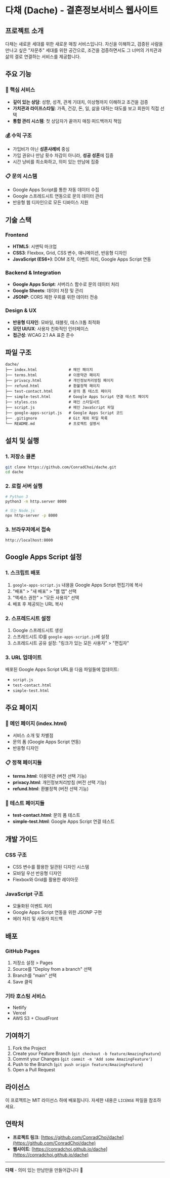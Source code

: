 # 다채 (Dache) - 결혼정보서비스 웹사이트

## 프로젝트 소개

다채는 새로운 세대를 위한 새로운 매칭 서비스입니다. 자신을 이해하고, 검증된 사람을 만나고 싶은 "자문추" 세대를 위한 공간으로, 조건을 검증하면서도 그 너머의 가치관과 삶의 결로 연결하는 서비스를 제공합니다.

## 주요 기능

### 🎯 핵심 서비스
- **깊이 있는 상담**: 성향, 성격, 관계 기대치, 이상형까지 이해하고 조건을 검증
- **가치관과 라이프스타일**: 가족, 건강, 돈, 일, 삶을 대하는 태도를 보고 회원이 직접 선택
- **통합 관리 시스템**: 첫 상담자가 끝까지 매칭·피드백까지 책임

### 💰 수익 구조
- 가입비가 아닌 **성혼사례비** 중심
- 가입 권유나 만남 횟수 차감이 아니라, **성공 성혼**에 집중
- 시간 낭비를 최소화하고, 의미 있는 만남에 집중

### 📋 문의 시스템
- Google Apps Script를 통한 자동 데이터 수집
- Google 스프레드시트 연동으로 문의 데이터 관리
- 반응형 웹 디자인으로 모든 디바이스 지원

## 기술 스택

### Frontend
- **HTML5**: 시맨틱 마크업
- **CSS3**: Flexbox, Grid, CSS 변수, 애니메이션, 반응형 디자인
- **JavaScript (ES6+)**: DOM 조작, 이벤트 처리, Google Apps Script 연동

### Backend & Integration
- **Google Apps Script**: 서버리스 함수로 문의 데이터 처리
- **Google Sheets**: 데이터 저장 및 관리
- **JSONP**: CORS 제한 우회를 위한 데이터 전송

### Design & UX
- **반응형 디자인**: 모바일, 태블릿, 데스크톱 최적화
- **모던 UI/UX**: 사용자 친화적인 인터페이스
- **접근성**: WCAG 2.1 AA 표준 준수

## 파일 구조

```
dache/
├── index.html              # 메인 페이지
├── terms.html              # 이용약관 페이지
├── privacy.html            # 개인정보처리방침 페이지
├── refund.html             # 환불정책 페이지
├── test-contact.html       # 문의 폼 테스트 페이지
├── simple-test.html        # Google Apps Script 연결 테스트 페이지
├── styles.css              # 메인 스타일시트
├── script.js               # 메인 JavaScript 파일
├── google-apps-script.js   # Google Apps Script 코드
├── .gitignore              # Git 제외 파일 목록
└── README.md               # 프로젝트 설명서
```

## 설치 및 실행

### 1. 저장소 클론
```bash
git clone https://github.com/ConradChoi/dache.git
cd dache
```

### 2. 로컬 서버 실행
```bash
# Python 3
python3 -m http.server 8000

# 또는 Node.js
npx http-server -p 8000
```

### 3. 브라우저에서 접속
```
http://localhost:8000
```

## Google Apps Script 설정

### 1. 스크립트 배포
1. `google-apps-script.js` 내용을 Google Apps Script 편집기에 복사
2. "배포" > "새 배포" > "웹 앱" 선택
3. "액세스 권한" > "모든 사용자" 선택
4. 배포 후 제공되는 URL 복사

### 2. 스프레드시트 설정
1. Google 스프레드시트 생성
2. 스프레드시트 ID를 `google-apps-script.js`에 설정
3. 스프레드시트 공유 설정: "링크가 있는 모든 사용자" > "편집자"

### 3. URL 업데이트
배포된 Google Apps Script URL을 다음 파일들에 업데이트:
- `script.js`
- `test-contact.html`
- `simple-test.html`

## 주요 페이지

### 📱 메인 페이지 (index.html)
- 서비스 소개 및 차별점
- 문의 폼 (Google Apps Script 연동)
- 반응형 디자인

### 📋 정책 페이지들
- **terms.html**: 이용약관 (버전 선택 기능)
- **privacy.html**: 개인정보처리방침 (버전 선택 기능)
- **refund.html**: 환불정책 (버전 선택 기능)

### 🧪 테스트 페이지들
- **test-contact.html**: 문의 폼 테스트
- **simple-test.html**: Google Apps Script 연결 테스트

## 개발 가이드

### CSS 구조
- CSS 변수를 활용한 일관된 디자인 시스템
- 모바일 우선 반응형 디자인
- Flexbox와 Grid를 활용한 레이아웃

### JavaScript 구조
- 모듈화된 이벤트 처리
- Google Apps Script 연동을 위한 JSONP 구현
- 에러 처리 및 사용자 피드백

## 배포

### GitHub Pages
1. 저장소 설정 > Pages
2. Source를 "Deploy from a branch" 선택
3. Branch를 "main" 선택
4. Save 클릭

### 기타 호스팅 서비스
- Netlify
- Vercel
- AWS S3 + CloudFront

## 기여하기

1. Fork the Project
2. Create your Feature Branch (`git checkout -b feature/AmazingFeature`)
3. Commit your Changes (`git commit -m 'Add some AmazingFeature'`)
4. Push to the Branch (`git push origin feature/AmazingFeature`)
5. Open a Pull Request

## 라이선스

이 프로젝트는 MIT 라이선스 하에 배포됩니다. 자세한 내용은 `LICENSE` 파일을 참조하세요.

## 연락처

- **프로젝트 링크**: [https://github.com/ConradChoi/dache](https://github.com/ConradChoi/dache)
- **웹사이트**: [https://conradchoi.github.io/dache](https://conradchoi.github.io/dache)

---

**다채** - 의미 있는 만남만을 만들어갑니다 🌟
